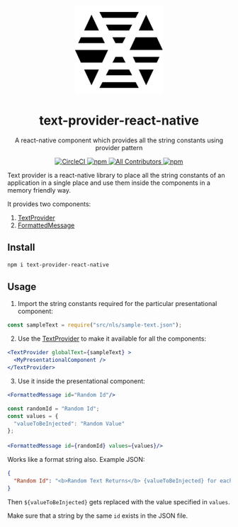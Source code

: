<div align="center">
    <img
        width="200" height="200"
        src="./logo.png"
    />
    <h1>text-provider-react-native</h1>
    <p>
        A react-native component which provides all the string constants using provider pattern
    </p>
</div>

<div align="center">
    <a href="https://circleci.com/gh/MadaraUchiha-314/text-provider-react-native">
        <img
            src="https://img.shields.io/circleci/project/github/MadaraUchiha-314/text-provider-react-native/master.svg?style=flat-square&logo=circleci"
            alt="CircleCI"
        />
    </a>
    <a href="https://www.npmjs.com/package/text-provider-react-native">
        <img
            src="https://img.shields.io/npm/v/text-provider-react-native.svg?style=flat-square&logo=npm"
            alt="npm"
        />
    </a>
    <a href="https://github.com/MadaraUchiha-314/text-provider-react-native/graphs/contributors">
        <img
            src="https://img.shields.io/badge/all_contributors-1-orange.svg?style=flat-square&logo=github"
            alt="All Contributors"
        />
    </a>
    <a href="https://www.npmjs.com/package/text-provider-react-native">
        <img
            src="https://img.shields.io/npm/dt/text-provider-react-native.svg?style=flat-square&logo=npm"
            alt="npm"
        />
    </a>
</div>

Text provider is a react-native library to place all the string constants of an application in a single place and use them inside the components in a memory friendly way.

It provides two components:

1. [TextProvider](src/TextProvider/index.js)
2. [FormattedMessage](src/FormattedMessage/index.js)

## Install

```bash
npm i text-provider-react-native
```

## Usage

1. Import the string constants required for the particular presentational component:

```javascript
const sampleText = require("src/nls/sample-text.json");
```

2. Use the [TextProvider](src/TextProvider/index.js) to make it available for all the components:

```jsx
<TextProvider globalText={sampleText} >
  <MyPresentationalComponent />
</TextProvider>
```

3. Use it inside the presentational component:

```jsx
<FormattedMessage id="Random Id"/>
```

```jsx
const randomId = "Random Id";
const values = {
  "valueToBeInjected": "Random Value"
};

<FormattedMessage id={randomId} values={values}/>
```

Works like a format string also. Example JSON:

```json
{
  "Random Id": "<b>Random Text Returns</b> {valueToBeInjected} for each text)"
}
```

Then ``${valueToBeInjected}`` gets replaced with the value specified in `values`.

Make sure that a string by the same `id` exists in the JSON file.
